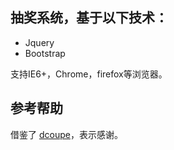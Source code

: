 ## 抽奖系统，基于以下技术：

- Jquery
- Bootstrap


支持IE6+，Chrome，firefox等浏览器。

## 参考帮助
借鉴了 [dcoupe](https://github.com/dcoupe/lottery)，表示感谢。


